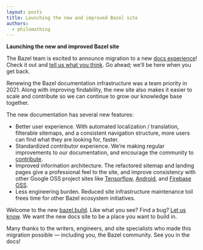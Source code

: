 ```yaml
---
layout: posts
title: Launching the new and improved Bazel site
authors:
  - philomathing
---
```


**Launching the new and improved Bazel site**

The Bazel team is excited to announce migration to a new [docs experience](https://bazel.build)! Check it out and [tell us what you think](https://forms.gle/onkAkr2ZwBmcbWXj7). Go ahead; we’ll be here when you get back.

Renewing the Bazel documentation infrastructure was a team priority in 2021. Along with improving findability, the new site also makes it easier to scale and contribute so we can continue to grow our knowledge base together.

The new documentation has several new features:
*   Better user experience. With automated localization / translation, filterable sitemaps, and a consistent navigation structure, more users can find what they are looking for, faster.
*   Standardized contributor experience. We’re making regular improvements to our documentation, and encourage the community to [contribute](https://bazel.build/contribute/docs).
*   Improved information architecture. The refactored sitemap and landing pages give a professional feel to the site, and improve consistency with other Google OSS project sites like [Tensorflow](https://www.tensorflow.org/), [Android](https://source.android.com/), and [Firebase OSS](https://firebaseopensource.com/).
*   Less engineering burden. Reduced site infrastructure maintenance toil frees time for other Bazel ecosystem initiatives. 

Welcome to the new [bazel.build](https://bazel.build). Like what you see? Find a bug? [Let us know](https://forms.gle/onkAkr2ZwBmcbWXj7). We want the new docs site to be a place you want to build in.

Many thanks to the writers, engineers, and site specialists who made this migration possible — including you, the Bazel community. See you in the docs!
